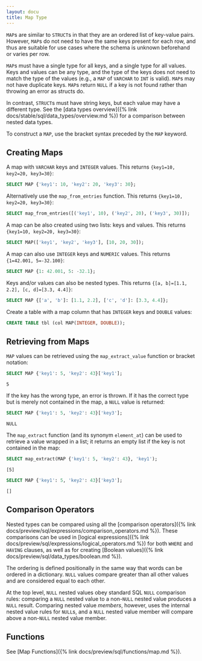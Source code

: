 ```yaml
---
layout: docu
title: Map Type
---
```


`MAP`s are similar to `STRUCT`s in that they are an ordered list of key-value pairs. However, `MAP`s do not need to have the same keys present for each row, and thus are suitable for use cases where the schema is unknown beforehand or varies per row.

`MAP`s must have a single type for all keys, and a single type for all values. Keys and values can be any type, and the type of the keys does not need to match the type of the values (e.g., a `MAP` of `VARCHAR` to `INT` is valid). `MAP`s may not have duplicate keys. `MAP`s return `NULL` if a key is not found rather than throwing an error as structs do.

In contrast, `STRUCT`s must have string keys, but each value may have a different type. See the [data types overview]({% link docs/stable/sql/data_types/overview.md %}) for a comparison between nested data types.

To construct a `MAP`, use the bracket syntax preceded by the `MAP` keyword.

## Creating Maps

A map with `VARCHAR` keys and `INTEGER` values. This returns `{key1=10, key2=20, key3=30}`:

```sql
SELECT MAP {'key1': 10, 'key2': 20, 'key3': 30};
```

Alternatively use the `map_from_entries` function. This returns `{key1=10, key2=20, key3=30}`:

```sql
SELECT map_from_entries([('key1', 10), ('key2', 20), ('key3', 30)]);
```

A map can be also created using two lists: keys and values. This returns `{key1=10, key2=20, key3=30}`:

```sql
SELECT MAP(['key1', 'key2', 'key3'], [10, 20, 30]);
```

A map can also use `INTEGER` keys and `NUMERIC` values. This returns `{1=42.001, 5=-32.100}`:

```sql
SELECT MAP {1: 42.001, 5: -32.1};
```

Keys and/or values can also be nested types. This returns `{[a, b]=[1.1, 2.2], [c, d]=[3.3, 4.4]}`:

```sql
SELECT MAP {['a', 'b']: [1.1, 2.2], ['c', 'd']: [3.3, 4.4]};
```

Create a table with a map column that has `INTEGER` keys and `DOUBLE` values:

```sql
CREATE TABLE tbl (col MAP(INTEGER, DOUBLE));
```

## Retrieving from Maps

`MAP` values can be retrieved using the `map_extract_value` function or bracket notation:

```sql
SELECT MAP {'key1': 5, 'key2': 43}['key1'];
```

```text
5
```

If the key has the wrong type, an error is thrown. If it has the correct type but is merely not contained in the map, a `NULL` value is returned:

```sql
SELECT MAP {'key1': 5, 'key2': 43}['key3'];
```

```text
NULL
```

The `map_extract` function (and its synonym `element_at`) can be used to retrieve a value wrapped in a list; it returns an empty list if the key is not contained in the map:

```sql
SELECT map_extract(MAP {'key1': 5, 'key2': 43}, 'key1');
```

```text
[5]
```

```sql
SELECT MAP {'key1': 5, 'key2': 43}['key3'];
```

```text
[]
```

## Comparison Operators

Nested types can be compared using all the [comparison operators]({% link docs/preview/sql/expressions/comparison_operators.md %}).
These comparisons can be used in [logical expressions]({% link docs/preview/sql/expressions/logical_operators.md %})
for both `WHERE` and `HAVING` clauses, as well as for creating [Boolean values]({% link docs/preview/sql/data_types/boolean.md %}).

The ordering is defined positionally in the same way that words can be ordered in a dictionary.
`NULL` values compare greater than all other values and are considered equal to each other.

At the top level, `NULL` nested values obey standard SQL `NULL` comparison rules:
comparing a `NULL` nested value to a non-`NULL` nested value produces a `NULL` result.
Comparing nested value _members_, however, uses the internal nested value rules for `NULL`s,
and a `NULL` nested value member will compare above a non-`NULL` nested value member.

## Functions

See [Map Functions]({% link docs/preview/sql/functions/map.md %}).
